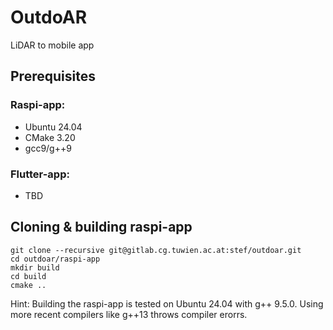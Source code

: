 # OutdoAR
LiDAR to mobile app

## Prerequisites

### Raspi-app:
- Ubuntu 24.04
- CMake 3.20
- gcc9/g++9

### Flutter-app:
- TBD

## Cloning & building raspi-app
```
git clone --recursive git@gitlab.cg.tuwien.ac.at:stef/outdoar.git
cd outdoar/raspi-app
mkdir build
cd build
cmake ..
```

Hint: Building the raspi-app is tested on Ubuntu 24.04 with g++ 9.5.0. Using more recent compilers like g++13 throws compiler erorrs.
